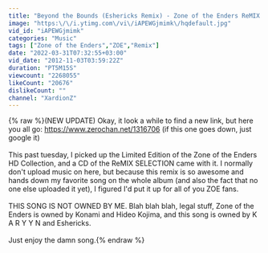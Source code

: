 ```yaml
---
title: "Beyond the Bounds (Eshericks Remix) - Zone of the Enders ReMIX SELECTION"
image: "https:\/\/i.ytimg.com\/vi\/iAPEWGjmimk\/hqdefault.jpg"
vid_id: "iAPEWGjmimk"
categories: "Music"
tags: ["Zone of the Enders","ZOE","Remix"]
date: "2022-03-31T07:32:55+03:00"
vid_date: "2012-11-03T03:59:22Z"
duration: "PT5M15S"
viewcount: "2268055"
likeCount: "20676"
dislikeCount: ""
channel: "XardionZ"
---
```

{% raw %}(NEW UPDATE) Okay, it look a while to find a new link, but here you all go: <a rel="nofollow" target="blank" href="https://www.zerochan.net/1316706">https://www.zerochan.net/1316706</a> (if this one goes down, just google it)<br /><br />This past tuesday, I picked up the Limited Edition of the Zone of the Enders HD Collection, and a CD of the ReMIX SELECTION came with it. I normally don't upload music on here, but because this remix is so awesome and hands down my favorite song on the whole album (and also the fact that no one else uploaded it yet), I figured I'd put it up for all of you ZOE fans.<br /><br />THIS SONG IS NOT OWNED BY ME. Blah blah blah, legal stuff, Zone of the Enders is owned by Konami and Hideo Kojima, and this song is owned by K A R Y Y N and Eshericks.<br /><br />Just enjoy the damn song.{% endraw %}
